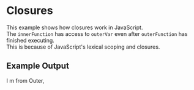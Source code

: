 # Closures

This example shows how closures work in JavaScript.  
The `innerFunction` has access to `outerVar` even after `outerFunction` has finished executing.  
This is because of JavaScript's lexical scoping and closures.

## Example Output

I m from Outer,

